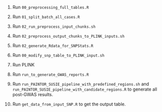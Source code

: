1. Run `00_preprocessing_full_tables.R`

2. Run `01_split_batch_all_cases.R`

3. Run `02_run_preprocess_input_chunks.sh`

4. Run `02_preprocess_output_chunks_to_PLINK_inputs.sh`

5. Run `02_generate_Rdata_for_SNPStats.R`

6. Run `00_modify_snp_table_to_PLINK_input.sh`

7. Run PLINK

8. Run `run_to_generate_GWAS_reports.R`

9. Run `run_PAINTOR_SUSIE_pipeline_with_predefined_regions.sh` and `run_PAINTOR_SUSIE_pipeline_with_candidate_regions.R` to generate all post-GWAS results.

10. Run `get_data_from_input_SNP.R` to get the output table. 

